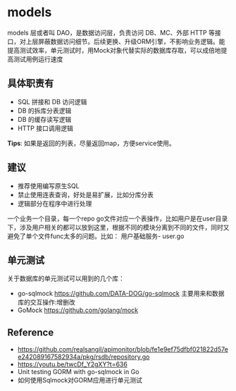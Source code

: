 # models

models 层或者叫 DAO，是数据访问层，负责访问 DB、MC、外部 HTTP 等接口，对上层屏蔽数据访问细节。后续更换、升级ORM引擎，不影响业务逻辑。能提高测试效率，单元测试时，用Mock对象代替实际的数据库存取，可以成倍地提高测试用例运行速度

## 具体职责有

* SQL 拼接和 DB 访问逻辑
* DB 的拆库分表逻辑
* DB 的缓存读写逻辑
* HTTP 接口调用逻辑

**Tips**: 如果是返回的列表，尽量返回map，方便service使用。

## 建议

* 推荐使用编写原生SQL
* 禁止使用连表查询，好处是易扩展，比如分库分表
* 逻辑部分在程序中进行处理

一个业务一个目录，每一个repo go文件对应一个表操作，比如用户是在user目录下，涉及用户相关的都可以放到这里，根据不同的模块分离到不同的文件，同时又避免了单个文件func太多的问题。比如： 用户基础服务- user.go

## 单元测试

关于数据库的单元测试可以用到的几个库：

* go-sqlmock https://github.com/DATA-DOG/go-sqlmock 主要用来和数据库的交互操作:增删改
* GoMock https://github.com/golang/mock

## Reference

* https://github.com/realsangil/apimonitor/blob/fe1e9ef75dfbf021822d57ee242089167582934a/pkg/rsdb/repository.go
* https://youtu.be/twcDf_Y2gXY?t=636
* Unit testing GORM with go-sqlmock in Go
* 如何使用Sqlmock对GORM应用进行单元测试

